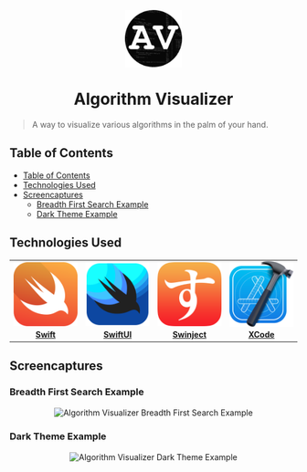 <p align="center">
    <img
        align="center"
        alt="algorithm-visualizer-logo"
        src="./readme-assets/Algorithm-Visualizer-Icon-Rounded.png"
        height=100px
        width=100px
    >
    <h1 align="center">Algorithm Visualizer</h1>
</p>

> A way to visualize various algorithms in the palm of your hand.

## Table of Contents

- [Table of Contents](#table-of-contents)
- [Technologies Used](#technologies-used)
- [Screencaptures](#screencaptures)
  - [Breadth First Search Example](#breadth-first-search-example)
  - [Dark Theme Example](#dark-theme-example)

## Technologies Used

<table>
<tbody>
    <tr align="center">
        <td align="center" width="25%">
            <a href="https://www.swift.org/">
                <img
                    src="./readme-assets/swift-square-icon.svg"
                    width="100%"
                    align="center"
                />
            </a>
        </td>
        <td align="center" width="25%">
            <a href="https://developer.apple.com/xcode/swiftui/">
                <img
                    src="./readme-assets/swiftui-square-icon.svg"
                    width="100%"
                    align="center"
                />
            </a>
        </td>
        <td align="center" width="25%">
            <a href="https://github.com/Swinject/Swinject">
                <img
                    src="./readme-assets/swinject-square-icon.png"
                    width="100%"
                    align="center"
                />
            </a>
        </td>
        <td align="center" width="25%">
            <a href="https://developer.apple.com/xcode/">
                <img
                    src="./readme-assets/xcode-square-icon.svg"
                    width="100%"
                    align="center"
                />
            </a>
        </td>
    </tr>
    <tr align="center">
        <td align="center">
            <a href="https://www.swift.org/">
                <b>
                    Swift
                </b>
            </a>
        </td>
        <td align="center">
            <a href="https://developer.apple.com/xcode/swiftui/">
                <b>
                    SwiftUI
                </b>
            </a>
        </td>
        <td align="center">
            <a href="https://github.com/Swinject/Swinject">
                <b>
                    Swinject
                </b>
            </a>
        </td>
        <td align="center">
            <a href="https://developer.apple.com/xcode/">
                <b>
                    XCode
                </b>
            </a>
        </td>
    </tr>
</tbody>
</table>

## Screencaptures

### Breadth First Search Example

<p align="center">
    <img
        alt="Algorithm Visualizer Breadth First Search Example"
        src="./readme-assets/algorithm-visualizer-bfs-example.gif"
        width="50%"
        align="center"
    />
</p>

### Dark Theme Example

<p align="center">
    <img 
        alt="Algorithm Visualizer Dark Theme Example"
        src="./readme-assets/algorithm-visualizer-dark-theme-example.gif"
        width="50%"
        align="center"
    />
</p>
